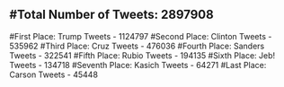 #Total Number of Tweets: 2897908 
---
#First Place: Trump Tweets - 1124797
#Second Place: Clinton Tweets - 535962
#Third Place: Cruz Tweets - 476036
#Fourth Place: Sanders Tweets - 322541
#Fifth Place: Rubio Tweets - 194135
#Sixth Place: Jeb! Tweets - 134718
#Seventh Place: Kasich Tweets - 64271
#Last Place: Carson Tweets - 45448

